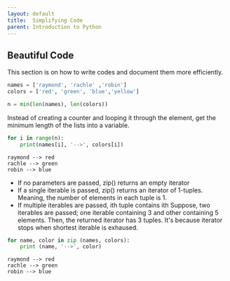 ```yaml
---
layout: default
title:  Simplifying Code
parent: Introduction to Python
---
```


## Beautiful Code
This section is on how to write codes and document them more efficiently.


```python
names = ['raymond', 'rachle' ,'robin']
colors = ['red', 'green', 'blue','yellow']

n = min(len(names), len(colors))
```

Instead of creating a counter and looping it through the element, get the minimum length of the lists into a variable.


```python
for i in range(n):
    print(names[i], '-->', colors[i])
```

    raymond --> red
    rachle --> green
    robin --> blue


+ If no parameters are passed, zip() returns an empty iterator
+ If a single iterable is passed, zip() returns an iterator of 1-tuples. Meaning, the number of elements in each tuple is 1.
+ If multiple iterables are passed, ith tuple contains ith Suppose, two iterables are passed; one iterable containing 3 and other containing 5 elements. Then, the returned iterator has 3 tuples. It's because iterator stops when shortest iterable is exhaused.


```python
for name, color in zip (names, colors):
    print (name, '-->', color)
```

    raymond --> red
    rachle --> green
    robin --> blue
    
